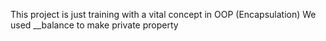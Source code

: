 This project is just training with a vital concept in OOP (Encapsulation) 
We used __balance to make private property  

